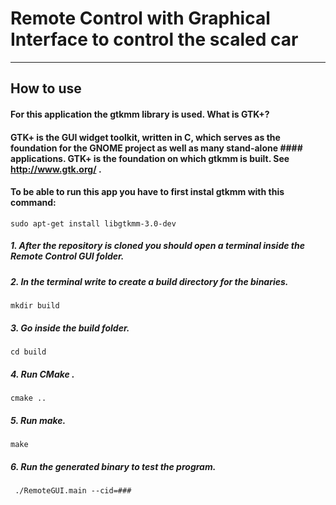 # Remote Control with Graphical Interface to control the scaled car

*****************************************************************************************************

## How to use

#### For this application the gtkmm library is used. What is GTK+?
#### GTK+ is the GUI widget toolkit, written in C, which serves as the foundation for the GNOME project as well as many stand-alone #### applications. GTK+ is the foundation on which gtkmm is built. See http://www.gtk.org/ .

#### To be able to run this app you have to first instal gtkmm with this command:
` sudo apt-get install libgtkmm-3.0-dev `

##### 1. After the repository is cloned you should open a terminal inside the Remote Control GUI folder.

##### 2. In the terminal write  to create a build directory for the binaries.
` mkdir build `

##### 3. Go inside the build folder.
`cd build `

##### 4. Run CMake .
` cmake .. `

##### 5. Run make.
` make `

##### 6. Run the generated binary to test the program.
` ./RemoteGUI.main --cid=###`

